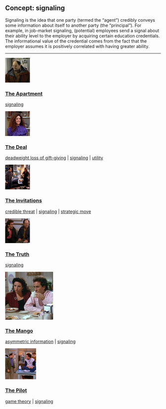 ## Concept: signaling

Signaling is the idea that one party (termed the “agent”) credibly conveys some information about itself to another party (the “principal”). For example, in job-market signaling, (potential) employees send a signal about their ability level to the employer by acquiring certain education credentials. The informational value of the credential comes from the fact that the employer assumes it is positively correlated with having greater ability.

<hr>
<div class="clip-listing">
<img src="media/icons/apartment_clip2.jpg" alt="The Apartment icon">

### [The Apartment](../clip/13/)

[signaling](/concept/signaling/)
</div>

<div class="clip-listing">
<img src="media/icons/deal_clip2.jpg" alt="The Deal icon">

### [The Deal](../clip/16/)

[deadweight loss of gift-giving](/concept/deadweight-loss-of-gift-giving/) | [signaling](/concept/signaling/) | [utility](/concept/utility/)
</div>

<div class="clip-listing">
<img src="media/icons/invitations.jpg" alt="The Invitations icon">

### [The Invitations](../clip/77/)

[credible threat](/concept/credible-threat/) | [signaling](/concept/signaling/) | [strategic move](/concept/strategic-move/)
</div>

<div class="clip-listing">
<img src="media/icons/truth.jpg" alt="The Truth icon">

### [The Truth](../clip/17/)

[signaling](/concept/signaling/)
</div>

<div class="clip-listing">
<img src="media/icons/mango_.jpg" alt="The Mango icon">

### [The Mango](../clip/97/)

[asymmetric information](/concept/asymmetric-information/) | [signaling](/concept/signaling/)
</div>

<div class="clip-listing">
<img src="media/icons/pilot.jpg" alt="The Pilot icon">

### [The Pilot](../clip/1/)

[game theory](/concept/game-theory/) | [signaling](/concept/signaling/)
</div>

